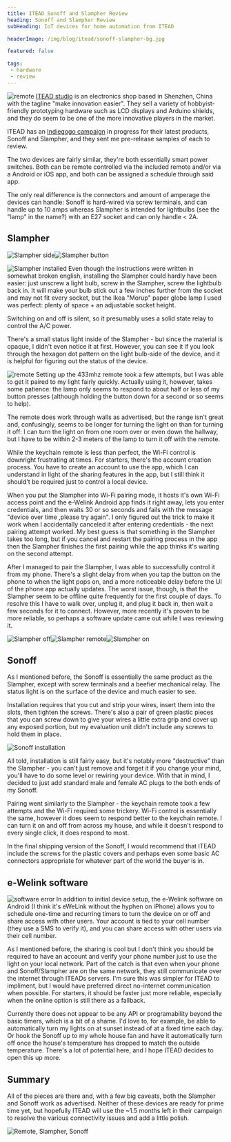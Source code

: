 ```yaml
---
title: ITEAD Sonoff and Slampher Review
heading: Sonoff and Slampher Review
subHeading: IoT devices for home automation from ITEAD

headerImage: /img/blog/itead/sonoff-slampher-bg.jpg

featured: false

tags:
 - hardware
 - review
---
```


<img class="left" src="/img/blog/itead/sonoff-slampher.jpg" alt="remote" /> <a href="https://www.itead.cc/">ITEAD studio</a> is an electronics shop based in Shenzhen, China with the tagline "make innovation easier". 
They sell a variety of hobbyist-friendly prototyping hardware such as LCD displays and Arduino shields, and they do seem to be one of the more innovative players in the market.

ITEAD has an <a href="https://www.indiegogo.com/projects/sonoff-slampher-low-cost-smart-home-solution#/">Indiegogo campaign</a> 
in progress for their latest products, Sonoff and Slampher, and they sent me pre-release samples of each to review.

The two devices are fairly similar, they're both essentially smart power switches. 
Both can be remote controlled via the included remote and/or via a Android or iOS app, and both can be assigned a schedule through said app.

The only real difference is the connectors and amount of amperage the devices can handle: 
Sonoff is hard-wired via screw terminals, and can handle up to 10 amps
whereas Slampher is intended for lightbulbs (see the "lamp" in the name?) with an E27 socket and can only handle &lt; 2A.

<!--more-->

## Slampher

![Slampher side](/img/blog/itead/slampher-side.jpg)![Slampher button](/img/blog/itead/slampher-button.jpg)

<img class="right" src="/img/blog/itead/slampher-installed.jpg" alt="Slampher installed"/> Even though the instructions were written in somewhat broken english, installing the Slampher could hardly have been easier: just unscrew a light bulb, screw in the Slampher, screw the lightbulb back in. 
It will make your bulb stick out a few inches further from the socket and may not fit every socket, but the Ikea "Morup" paper globe lamp I used was perfect: plenty of space + an adjustable socket height.

Switching on and off is silent, so it presumably uses a solid state relay to control the A/C power.

There's a small status light inside of the Slampher - but since the material is opaque, I didn't even notice it at first. 
However, you can see it if you look through the hexagon dot pattern on the light bulb-side of the device, and it is helpful for figuring out the status of the device.

<img class="left" src="/img/blog/itead/remote.jpg" alt="remote" /> Setting up the 433mhz remote took a few attempts, but I was able to get it paired to my light fairly quickly. 
Actually using it, however, takes some patience: the lamp only seems to respond to about half or less of my button presses (although holding the button down for a second or so seems to help).


The remote does work through walls as advertised, but the range isn't great and, confusingly, seems to be longer for turning the light on than for turning it off:
I can turn the light on from one room over or even down the hallway, but I have to be within 2-3 meters of the lamp to turn it off with the remote.


While the keychain remote is less than perfect, the Wi-Fi control is downright frustrating at times. For starters, there's the account creation process.
You have to create an account to use the app, which I can understand in light of the sharing features in the app, but I still think it should't be required just to control a local device. 

When you put the Slampher into Wi-Fi pairing mode, it hosts it's own Wi-Fi access point and the e-Welink Android app finds it right away, lets you enter credentials, and then waits 30 or so seconds and fails with the message "device over time ,please try again".
I only figured out the trick to make it work when I accidentally canceled it after entering credentials - the next pairing attempt worked. 
My best guess is that something in the Slampher takes too long, but if you cancel and restart the pairing process in the app then the Slampher finishes the first pairing while the app thinks it's waiting on the second attempt.

After I managed to pair the Slampher, I was able to successfully control it from my phone. 
There's a slight delay from when you tap the button on the phone to when the light pops on, and a more noticeable delay before the UI of the phone app actually updates.
The worst issue, though, is that the Slampher seem to be offline quite frequently for the first couple of days. To resolve this I have to walk over, unplug it, and plug it back in, then wait a few seconds for it to connect. 
However, more recently it's proven to be more reliable, so perhaps a software update came out while I was reviewing it.


![Slampher off](/img/blog/itead/slampher-off.jpg)![Slampher remote](/img/blog/itead/slampher-remote.jpg)![Slampher on](/img/blog/itead/slampher-on.jpg)

## Sonoff

As I mentioned before, the Sonoff is essentially the same product as the Slampher, except with screw terminals and a beefier mechanical relay. The status light is on the surface of the device and much easier to see.

Installation requires that you cut and strip your wires, insert them into the slots, then tighten the screws. 
There's also a pair of green plastic pieces that you can screw down to give your wires a little extra grip and cover up any exposed portion, but my evaluation unit didn't include any screws to hold them in place.

![Sonoff installation](/img/blog/itead/sonoff-installation.jpg)

All told, installation is still fairly easy, but it's notably more "destructive" than the Slampher - you can't just remove and forget it if you change your mind, you'll have to do some level or rewiring your device. 
With that in mind, I decided to just add standard male and female AC plugs to the both ends of my Sonoff.

Pairing went similarly to the Slampher - the keychain remote took a few attempts and the Wi-Fi required some trickery. 
Wi-Fi control is essentially the same, however it does seem to respond better to the keychain remote. 
I can turn it on and off from across my house, and while it doesn't respond to every single click, it does respond to most.

In the final shipping version of the Sonoff, I would recommend that ITEAD include the screws for the plastic covers and perhaps even some basic AC connectors appropriate for whatever part of the world the buyer is in.

## e-Welink software

<img class="right" src="/img/blog/itead/software-error.png" alt="software error" /> In addition to initial device setup, the e-Welink software on Android (I think it's eWeLink without the hyphen on iPhone) allows you to schedule one-time and recurring timers to turn the device on or off and share access with other users. 
Your account is tied to your cell number (they use a SMS to verify it), and you can share access with other users via their cell number. 

As I mentioned before, the sharing is cool but I don't think you should be required to have an account and verify your phone number just to use the light on your local network.
Part of the catch is that even when your phone and Sonoff/Slampher are on the same network, they still communicate over the internet through ITEADs servers.
I'm sure this was simpler for ITEAD to impliment, but I would have preferred direct no-internet communication when possible. 
For starters, it should be faster just more reliable, especially when the online option is still there as a fallback.

Currently there does not appear to be any API or programability beyond the basic timers, which is a bit of a shame. 
I'd love to, for example, be able to automatically turn my lights on at sunset instead of at a fixed time each day.
Or hook the Sonoff up to my whole house fan and have it automatically turn off once the house's temperature has dropped to match the outside temperature.
There's a lot of potential here, and I hope ITEAD decides to open this up more. 

## Summary

All of the pieces are there and, with a few big caveats, both the Slampher and Sonoff work as advertised. 
Neither of these devices are ready for prime time yet, but hopefully ITEAD will use the ~1.5 months left in their campaign to resolve the various connectivity issues and add a little polish.

![Remote, Slampher, Sonoff](/img/blog/itead/sonoff-slampher-bg.jpg)
